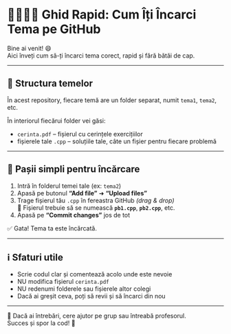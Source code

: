 # 👩‍💻👨‍💻 Ghid Rapid: Cum Îți Încarci Tema pe GitHub

Bine ai venit! 😄  
Aici înveți cum să-ți încarci tema corect, rapid și fără bătăi de cap.

---

## 📁 Structura temelor

În acest repository, fiecare temă are un folder separat, numit `tema1`, `tema2`, etc.

În interiorul fiecărui folder vei găsi:

- `cerinta.pdf` – fișierul cu cerințele exercițiilor
- fișierele tale `.cpp` – soluțiile tale, câte un fișier pentru fiecare problemă

---

## 🧭 Pașii simpli pentru încărcare

1. Intră în folderul temei tale (ex: `tema2`)
2. Apasă pe butonul **“Add file”** ➜ **“Upload files”**
3. Trage fișierul tău `.cpp` în fereastra GitHub *(drag & drop)*  
   📌 Fișierul trebuie să se numească **`pb1.cpp`**, **`pb2.cpp`**, etc.
4. Apasă pe **“Commit changes”** jos de tot

✅ Gata! Tema ta este încărcată.

---

## ℹ️ Sfaturi utile

- Scrie codul clar și comentează acolo unde este nevoie
- NU modifica fișierul `cerinta.pdf`
- NU redenumi folderele sau fișierele altor colegi
- Dacă ai greșit ceva, poți să revii și să încarci din nou

---

💬 Dacă ai întrebări, cere ajutor pe grup sau întreabă profesorul.  
Succes și spor la cod! 🚀